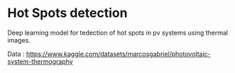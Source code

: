 # Hot Spots detection

Deep learning model for tedection of hot spots in pv systems using thermal images.

Data : https://www.kaggle.com/datasets/marcosgabriel/photovoltaic-system-thermography